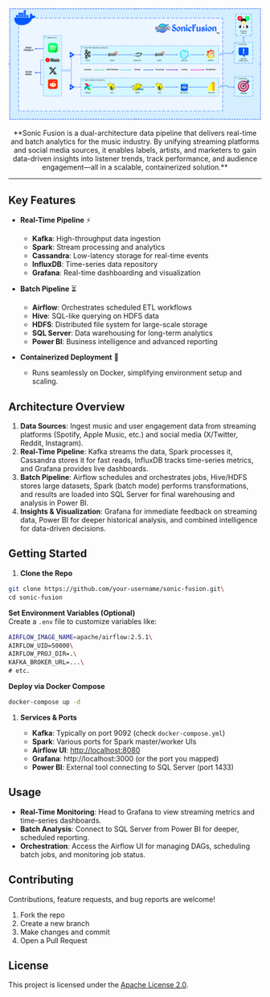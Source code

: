 ![SonicFusion Diagram](Diagram.png)

<p align="center">
  **Sonic Fusion is a dual-architecture data pipeline that delivers real-time and batch analytics for the music industry. By unifying streaming platforms and social media sources, it enables labels, artists, and marketers to gain data-driven insights into listener trends, track performance, and audience engagement—all in a scalable, containerized solution.**
</p>

------------

Key Features
------------

-   **Real-Time Pipeline** ⚡

    -   **Kafka**: High-throughput data ingestion
    -   **Spark**: Stream processing and analytics
    -   **Cassandra**: Low-latency storage for real-time events
    -   **InfluxDB**: Time-series data repository
    -   **Grafana**: Real-time dashboarding and visualization
-   **Batch Pipeline** ⏳

    -   **Airflow**: Orchestrates scheduled ETL workflows
    -   **Hive**: SQL-like querying on HDFS data
    -   **HDFS**: Distributed file system for large-scale storage
    -   **SQL Server**: Data warehousing for long-term analytics
    -   **Power BI**: Business intelligence and advanced reporting
-   **Containerized Deployment** 🐳

    -   Runs seamlessly on Docker, simplifying environment setup and scaling.

Architecture Overview
---------------------

1.  **Data Sources**: Ingest music and user engagement data from streaming platforms (Spotify, Apple Music, etc.) and social media (X/Twitter, Reddit, Instagram).
2.  **Real-Time Pipeline**: Kafka streams the data, Spark processes it, Cassandra stores it for fast reads, InfluxDB tracks time-series metrics, and Grafana provides live dashboards.
3.  **Batch Pipeline**: Airflow schedules and orchestrates jobs, Hive/HDFS stores large datasets, Spark (batch mode) performs transformations, and results are loaded into SQL Server for final warehousing and analysis in Power BI.
4.  **Insights & Visualization**: Grafana for immediate feedback on streaming data, Power BI for deeper historical analysis, and combined intelligence for data-driven decisions.

Getting Started
---------------

1.  **Clone the Repo**
```bash
git clone https://github.com/your-username/sonic-fusion.git\
cd sonic-fusion
```

**Set Environment Variables (Optional)**\
Create a `.env` file to customize variables like:

```bash
AIRFLOW_IMAGE_NAME=apache/airflow:2.5.1\
AIRFLOW_UID=50000\
AIRFLOW_PROJ_DIR=.\
KAFKA_BROKER_URL=...\
# etc.
```

**Deploy via Docker Compose**
```bash
docker-compose up -d
```

1.  **Services & Ports**

    -   **Kafka**: Typically on port 9092 (check `docker-compose.yml`)
    -   **Spark**: Various ports for Spark master/worker UIs
    -   **Airflow UI**: <http://localhost:8080>
    -   **Grafana**: http://localhost:3000 (or the port you mapped)
    -   **Power BI**: External tool connecting to SQL Server (port 1433)

Usage
-----

-   **Real-Time Monitoring**: Head to Grafana to view streaming metrics and time-series dashboards.
-   **Batch Analysis**: Connect to SQL Server from Power BI for deeper, scheduled reporting.
-   **Orchestration**: Access the Airflow UI for managing DAGs, scheduling batch jobs, and monitoring job status.

Contributing
------------

Contributions, feature requests, and bug reports are welcome!

1.  Fork the repo
2.  Create a new branch
3.  Make changes and commit
4.  Open a Pull Request

License
-------

This project is licensed under the [Apache License 2.0](LICENSE).

